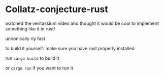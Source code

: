 # Collatz-conjecture-rust

watched the veritassium video and thought it would be cool to implement something like it in rust!

unironically rly fast

to build it yourself:
make sure you have rust properly installed

run `cargo build` to build it 

or `cargo run` if you want to run it 

